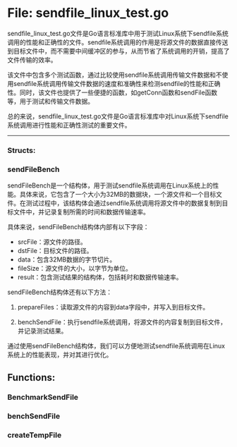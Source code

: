 # File: sendfile_linux_test.go

sendfile_linux_test.go文件是Go语言标准库中用于测试Linux系统下sendfile系统调用的性能和正确性的文件。sendfile系统调用的作用是将源文件的数据直接传送到目标文件中，而不需要中间缓冲区的参与，从而节省了系统调用的开销，提高了文件传输的效率。

该文件中包含多个测试函数，通过比较使用sendfile系统调用传输文件数据和不使用sendfile系统调用传输文件数据的速度和准确性来检测sendfile的性能和正确性。同时，该文件也提供了一些便捷的函数，如getConn函数和sendFile函数等，用于测试和传输文件数据。

总的来说，sendfile_linux_test.go文件是Go语言标准库中对Linux系统下sendfile系统调用进行性能和正确性测试的重要文件。




---

### Structs:

### sendFileBench

sendFileBench是一个结构体，用于测试sendfile系统调用在Linux系统上的性能。具体来说，它包含了一个大小为32MB的数据块，一个源文件和一个目标文件。在测试过程中，该结构体会通过sendfile系统调用将源文件中的数据复制到目标文件中，并记录复制所需的时间和数据传输速率。

具体来说，sendFileBench结构体内部有以下字段：

- srcFile：源文件的路径。
- dstFile：目标文件的路径。
- data：包含32MB数据的字节切片。
- fileSize：源文件的大小，以字节为单位。
- result：包含测试结果的结构体，包括耗时和数据传输速率。

sendFileBench结构体还有以下方法：

1. prepareFiles：读取源文件的内容到data字段中，并写入到目标文件。

2. benchSendFile：执行sendfile系统调用，将源文件的内容复制到目标文件，并记录测试结果。

通过使用sendFileBench结构体，我们可以方便地测试sendfile系统调用在Linux系统上的性能表现，并对其进行优化。



## Functions:

### BenchmarkSendFile





### benchSendFile





### createTempFile





